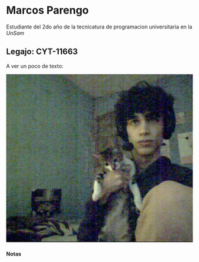 # Marcos Parengo
Estudiante del 2do año de la tecnicatura de programacion universitaria en la _UnSam_
## Legajo: CYT-11663


A ver un poco de texto: 

![alt text](https://raw.githubusercontent.com/algo1unsam/presentacion-personal-MarcosParengo/master/profilePicture/photo.jpg "Yo con miku, el gatito mas bonito del mundo")


#### Notas


